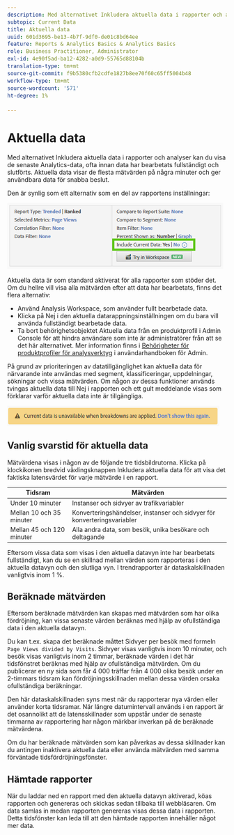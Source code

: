 ```yaml
---
description: Med alternativet Inkludera aktuella data i rapporter och analyser kan du visa de senaste Analytics-data, ofta innan data har bearbetats fullständigt och slutförts. Aktuella data visar de flesta mätvärden på några minuter och ger användbara data för snabba beslut.
subtopic: Current Data
title: Aktuella data
uuid: 601d3695-be13-4b7f-9df0-de01c8bd64ee
feature: Reports & Analytics Basics & Analytics Basics
role: Business Practitioner, Administrator
exl-id: 4e90f5ad-ba12-4282-a0d9-55765d88104b
translation-type: tm+mt
source-git-commit: f9b5380cfb2cdfe1827b8ee70f60c65ff5004b48
workflow-type: tm+mt
source-wordcount: '571'
ht-degree: 1%

---
```


# Aktuella data

Med alternativet Inkludera aktuella data i rapporter och analyser kan du visa de senaste Analytics-data, ofta innan data har bearbetats fullständigt och slutförts. Aktuella data visar de flesta mätvärden på några minuter och ger användbara data för snabba beslut.

Den är synlig som ett alternativ som en del av rapportens inställningar:

![Aktuella data, bild](assets/current_data.png)

Aktuella data är som standard aktiverat för alla rapporter som stöder det. Om du hellre vill visa alla mätvärden efter att data har bearbetats, finns det flera alternativ:

* Använd Analysis Workspace, som använder fullt bearbetade data.
* Klicka på Nej i den aktuella datarappningsinställningen om du bara vill använda fullständigt bearbetade data.
* Ta bort behörighetsobjektet Aktuella data från en produktprofil i Admin Console för att hindra användare som inte är administratörer från att se det här alternativet. Mer information finns i [Behörigheter för produktprofiler för analysverktyg](/help/admin/admin-console/permissions/analytics-tools.md) i användarhandboken för Admin.

På grund av prioriteringen av datatillgänglighet kan aktuella data för närvarande inte användas med segment, klassificeringar, uppdelningar, sökningar och vissa mätvärden. Om någon av dessa funktioner används tvingas aktuella data till Nej i rapporten och ett gult meddelande visas som förklarar varför aktuella data inte är tillgängliga.

![Aktuell datavisering](assets/current_data_notice.png)

## Vanlig svarstid för aktuella data

Mätvärdena visas i någon av de följande tre tidsbildrutorna. Klicka på klockikonen bredvid växlingsknappen Inkludera aktuella data för att visa det faktiska latensvärdet för varje mätvärde i en rapport.

| Tidsram | Mätvärden |
| --- | --- |
| Under 10 minuter | Instanser och sidvyer av trafikvariabler |
| Mellan 10 och 35 minuter | Konverteringshändelser, instanser och sidvyer för konverteringsvariabler |
| Mellan 45 och 120 minuter | Alla andra data, som besök, unika besökare och deltagande |

Eftersom vissa data som visas i den aktuella datavyn inte har bearbetats fullständigt, kan du se en skillnad mellan värden som rapporteras i den aktuella datavyn och den slutliga vyn. I trendrapporter är dataskalskillnaden vanligtvis inom 1 %.

## Beräknade mätvärden

Eftersom beräknade mätvärden kan skapas med mätvärden som har olika fördröjning, kan vissa senaste värden beräknas med hjälp av ofullständiga data i den aktuella datavyn.

Du kan t.ex. skapa det beräknade måttet Sidvyer per besök med formeln `Page Views divided by Visits`. Sidvyer visas vanligtvis inom 10 minuter, och besök visas vanligtvis inom 2 timmar, beräknade värden i det här tidsfönstret beräknas med hjälp av ofullständiga mätvärden. Om du publicerar en ny sida som får 4 000 träffar från 4 000 olika besök under en 2-timmars tidsram kan fördröjningsskillnaden mellan dessa värden orsaka ofullständiga beräkningar.

Den här dataskalskillnaden syns mest när du rapporterar nya värden eller använder korta tidsramar. När längre datumintervall används i en rapport är det osannolikt att de latensskillnader som uppstår under de senaste timmarna av rapportering har någon märkbar inverkan på de beräknade mätvärdena.

Om du har beräknade mätvärden som kan påverkas av dessa skillnader kan du antingen inaktivera aktuella data eller använda mätvärden med samma förväntade tidsfördröjningsfönster.

## Hämtade rapporter

När du laddar ned en rapport med den aktuella datavyn aktiverad, köas rapporten och genereras och skickas sedan tillbaka till webbläsaren. Om data samlas in medan rapporten genereras visas dessa data i rapporten. Detta tidsfönster kan leda till att den hämtade rapporten innehåller något mer data.
